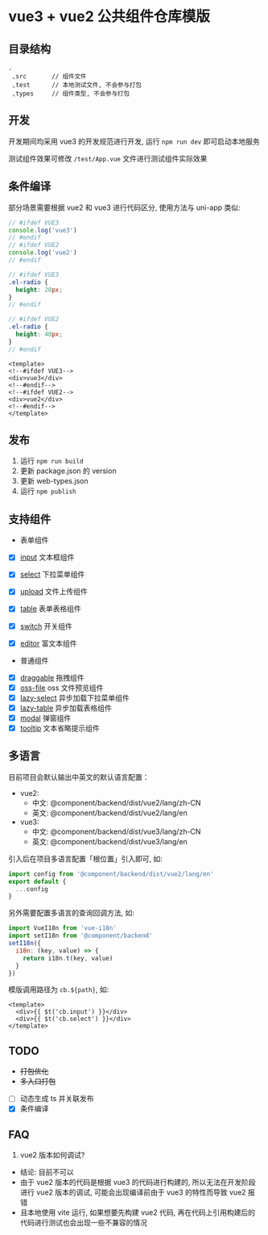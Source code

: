 # vue3 + vue2 公共组件仓库模版

## 目录结构
```
.
 ⌞src       // 组件文件
 ⌞test      // 本地测试文件, 不会参与打包
 ⌞types     // 组件类型, 不会参与打包
```


## 开发
开发期间均采用 vue3 的开发规范进行开发, 运行 `npm run dev` 即可启动本地服务

测试组件效果可修改 `/test/App.vue` 文件进行测试组件实际效果

## 条件编译
部分场景需要根据 vue2 和 vue3 进行代码区分, 使用方法与 uni-app 类似: 
```javascript
// #ifdef VUE3
console.log('vue3')
// #endif
// #ifdef VUE2
console.log('vue2')
// #endif
```

```scss
// #ifdef VUE3
.el-radio {
  height: 20px;
}
// #endif

// #ifdef VUE2
.el-radio {
  height: 40px;
}
// #endif
```

```vue
<template>
<!--#ifdef VUE3-->
<div>vue3</div>
<!--#endif-->
<!--#ifdef VUE2-->
<div>vue2</div>
<!--#endif-->
</template>
```

## 发布
1. 运行 `npm run build`
2. 更新 package.json 的 version
3. 更新 web-types.json
4. 运行 `npm publish`

## 支持组件

- 表单组件

- [x] [input](./src/components/form/input/README.md) 文本框组件
- [x] [select](./src/components/form/select/README.md) 下拉菜单组件
- [x] [upload](./src/components/form/upload/README.md) 文件上传组件
- [x] [table](./src/components/form/table/README.md) 表单表格组件
- [x] [switch](./src/components/form/switch/README.md) 开关组件
- [x] [editor](./src/components/form/editor/README.md) 富文本组件


- 普通组件

- [x] [draggable](./src/components/draggable/README.md) 拖拽组件
- [x] [oss-file](./src/components/form/upload/components/oss-file/README.md) oss 文件预览组件
- [x] [lazy-select](./src/components/lazy-select/README.md) 异步加载下拉菜单组件
- [x] [lazy-table](./src/components/lazy-table/README.md) 异步加载表格组件
- [x] [modal](./src/components/modal/README.md) 弹窗组件
- [x] [tooltip](./src/components/tooltip/README.md) 文本省略提示组件

## 多语言
目前项目会默认输出中英文的默认语言配置：

- vue2: 
  - 中文: @component/backend/dist/vue2/lang/zh-CN
  - 英文: @component/backend/dist/vue2/lang/en
- vue3: 
  - 中文: @component/backend/dist/vue3/lang/zh-CN
  - 英文: @component/backend/dist/vue3/lang/en

引入后在项目多语言配置「根位置」引入即可, 如:

```javascript
import config from '@component/backend/dist/vue2/lang/en'
export default {
  ...config
}
```

另外需要配置多语言的查询回调方法, 如:

```javascript
import VueI18n from 'vue-i18n'
import setI18n from '@component/backend'
setI18n({
  i18n: (key, value) => {
    return i18n.t(key, value)
  }
})
```

模版调用路径为 `cb.${path}`, 如:

```vue
<template>
  <div>{{ $t('cb.input') }}</div>
  <div>{{ $t('cb.select') }}</div>
</template>
```



## TODO
- ~~打包优化~~
- ~~多入口打包~~
- [ ] 动态生成 ts 并关联发布
- [x] 条件编译

## FAQ
1. vue2 版本如何调试?
- 结论: 目前不可以
- 由于 vue2 版本的代码是根据 vue3 的代码进行构建的, 所以无法在开发阶段进行 vue2 版本的调试, 可能会出现编译前由于 vue3 的特性而导致 vue2 报错
- 且本地使用 vite 运行, 如果想要先构建 vue2 代码, 再在代码上引用构建后的代码进行测试也会出现一些不兼容的情况

